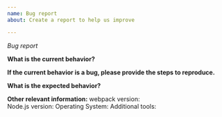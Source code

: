 ```yaml
---
name: Bug report
about: Create a report to help us improve

---
```


<!-- Please don't delete this template or we'll close your issue -->
<!-- Before creating an issue please make sure you are using the latest version of webpack. -->

*Bug report*

<!-- Please ask questions on StackOverflow or the webpack Gitter. -->
<!-- https://stackoverflow.com/questions/ask?tags=webpack -->
<!-- https://gitter.im/webpack/webpack -->
<!-- Issues which contain questions or support requests will be closed. -->

**What is the current behavior?**


**If the current behavior is a bug, please provide the steps to reproduce.**


<!-- A great way to do this is to provide your configuration via a GitHub repo. -->
<!-- Best provide a minimal reproduceable repo with instructions -->
<!-- Repos with too many files or long configs are not suitable -->
<!-- Please only add small snippets of code directly into the issue -->
<!-- https://gist.github.com is a good place for longer code snippets -->
<!-- If your issue is caused by a plugin or loader file the issue on the plugin/loader repo instead. -->

**What is the expected behavior?**


<!-- "It should work" is not a good explaination -->
<!-- Explain how exactly you expecting it to behave -->

**Other relevant information:**
webpack version:  
Node.js version: 
Operating System: 
Additional tools:
